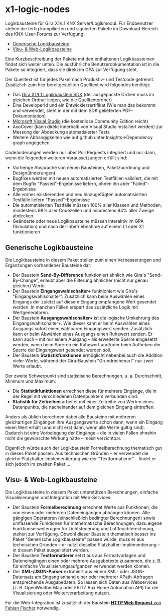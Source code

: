 # x1-logic-nodes

Logikbausteine für Gira X1/L1 KNX Server/Logikmodul. Für Endbenutzer
stehen die fertig kompilierten und signierten Pakete im Download-Bereich
des KNX-User-Forums zur Verfügung:
* [Generische Logikbausteine](https://service.knx-user-forum.de/?comm=download&id=20000011)
* [Visu- & Web-Logikbausteine](https://service.knx-user-forum.de/?comm=download&id=20000010)

Eine Kurzbeschreibung der Pakete mit den enthaltenen Logikbausteinen
findet sich weiter unten. Die ausführliche Benutzerdokumentation ist in
die Pakete so integriert, dass sie direkt im GPA zur Verfügung steht.

Der Quelltext ist für jedes Paket nach Produktiv- und Testcode getrennt.
Zusätzlich zum hier bereitgestellten Quelltext wird folgendes benötigt:
* Das [Gira X1/L1 Logikbaustein SDK](https://partner.gira.de/service/developer.html) (der ausgepackte Ordner muss im gleichen Ordner liegen, wie die Quelltextordner)
* Eine DeveloperId und ein Entwicklerzertifikat (Wie man das bekommt und verwendet, steht in der mit dem SDK gelieferten PDF-Dokumentation)
* [Microsoft Visual Studio](https://visualstudio.microsoft.com/de/downloads/) (die kostenlose Community Edition reicht)
* AxoCover (kann direkt innerhalb von Visual Studio installiert werden) zur Messung der Abdeckung automatisierter Tests
* Weitere Abhängigkeiten wie auf github unter Insights->Dependency graph angegeben

Codeänderungen werden nur über Pull Requests integriert und nur dann,
wenn die folgenden weiteren Voraussetzungen erfüllt sind:
* Vorherige Absprache von neuen Bausteinen, Paketzuordnung und Design(änderungen)
* Bugfixes werden mit neuen automatisierten Testfällen validiert, die mit dem Bugfix "Passed"-Ergebnisse liefern, ohnen ihn aber "Failed"-Ergebnisse
* Alle vorher existierenden und neu hinzugefügten automatisierten Testfälle liefern "Passed"-Ergebnisse
* Die automatisierten Testfälle müssen 100% aller Klassen und Methoden, mindestens 98% aller Codezeilen und mindestens 94% aller Zweige abdecken
* Geänderte oder neue Logikbausteine müssen interaktiv im GPA (Simulation) und nach der Inbetriebnahme auf einem L1 oder X1 funktionieren

## Generische Logikbausteine

Die Logikbausteine in diesem Paket stellen zum einen Verbesserungen und
Ergänzungen vorhandener Bausteine dar:
* Der Baustein **Send-By-Difference** funktioniert ähnlich wie Gira's "Send-By-Change", erlaubt aber die Filterung ähnlicher (nicht nur genau gleicher) Werte.
* Der Baustein **Eingangswahlschalter+** funktioniert wie Gira's "Eingangswahlschalter". Zusätzlich kann beim Auswählen eines Eingangs der zuletzt auf diesem Eingang empfangene Wert gesendet werden. In manchen Fällen erspart das zusätzliche Logik mit Wertgeneratoren.
* Der Baustein **Ausgangswahlschalter+** ist die logische Umkehrung des Eingangswahlschalter+. Wie dieser kann er beim Auswählen eines Ausgangs sofort einen wählbaren Eingangswert senden. Zusätzlich kann er beim Abwählen eines Ausgangs einen Ruhewert senden. Er kann auch – mit nur einem Ausgang – als erweiterte Sperre eingesetzt werden, wenn beim Sperren ein Ruhewert und/oder beim Aufheben der Sperre der Eingangswert gesendet werden soll.
* Der Baustein **Statistikfunktionen** ermöglicht nebenbei auch die Addition vieler Werte, während der Gira-Baustein "Grundrechenart" nur zwei Werte erlaubt.

Der zweite Schwerpunkt sind statistische Berechnungen, u. a. Durchschnitt,
Minimum und Maximum:
* Die **Statistikfunktionen** errechnen diese für mehrere Eingänge, die in der Regel mit verschiedenen Datenpunktem verbunden sind.
* **Statistik für Zeitreihen** arbeitet mit einer Zeitreihe von Werten eines Datenpunkts, die nacheinander auf dem gleichen Eingang eintreffen.

Anders als üblich berechnen dabei alle Bausteine mit mehreren gleichartigen
Eingängen ihre Ausgangswerte schon dann, wenn ein Eingang einen Wert
erhält (und nicht erst dann, wenn alle Werte gültig sind). Dadurch ist
eine Vorbelegung der Eingänge – die in vielen Fällen ohnehin nicht die
gewünschte Wirkung hätte – meist verzichtbar.

Eigentlich würde auch der Logikbaustein Formelberechnung thematisch gut
in dieses Paket passen. Aus technischen Gründen – er verwendet die
gleiche Platzhalter-Implementierung wie der "Textformatierer" – findet
er sich jedoch im zweiten Paket ...

## Visu- & Web-Logikbausteine

Die Logikbausteine in diesem Paket unterstützen Berechnungen, einfache
Visualisierungen und Integration mit Web-Services:
* Der Baustein **Formelberechnung** errechnet Werte aus Funktionen, die von einem oder mehreren Dateneingängen abhängen können. Alle gängigen Operatoren (einschließlich bedingter Berechnungen) sowie umfassende Funktionen für mathematische Berechnungen, dazu eigene Funktionserweiterugen für Lichtsteuerung und Luftfeuchterechnung, stehen zur Verfügung. Obwohl dieser Baustein thematisch besser ins Paket "Generische Logikbausteine" passen würde, muss er aus technischen Gründen – er nutzt dieselbe Platzhalter-Implementierung – in diesem Paket ausgeliefert werden.
* Der Baustein **Textformatierer** setzt aus aus Formatvorlagen und Dateneingängen einen oder mehrere Ausgabetexte zusammen, die z. B. für einfache Visualisierungsaufganben verwendet werden können.
* Der **XML-/JSON-Parser** extrahiert aus einem XML- oder JSON-Datensatz am Eingang anhand einer oder mehrerer XPath-Abfragen entsprechende Ausgabedaten. So lassen sich Daten aus Webservices (z. B. OpenWeatherMap oder FRITZ!Box Home Automation API) für die Visualisierung oder Weiterverarbeitung nutzen.

Für die Web-Integration ist zusätzlich der Baustein
[**HTTP Web Request** von Fabian Fischer](https://service.knx-user-forum.de/?comm=download&id=20000065)
notwendig.
